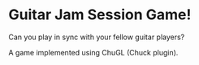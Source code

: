 # Guitar Jam Session Game!
Can you play in sync with your fellow guitar players? 

A game implemented using ChuGL (Chuck plugin). 
